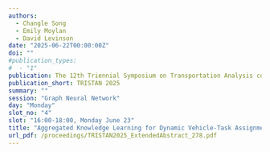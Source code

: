 ```yaml
---
authors:
  - Changle Song
  - Emily Moylan
  - David Levinson
date: "2025-06-22T00:00:00Z"
doi: ""
#publication_types:
#  - "1"
publication: The 12th Triennial Symposium on Transportation Analysis conference
publication_short: TRISTAN 2025
summary: ""
session: "Graph Neural Network"
day: "Monday"
slot_no: "4"
slot: "16:00-18:00, Monday June 23"
title: "Aggregated Knowledge Learning for Dynamic Vehicle-Task Assignment in Emergency Medical Services"
url_pdf: /proceedings/TRISTAN2025_ExtendedAbstract_278.pdf
---
```

